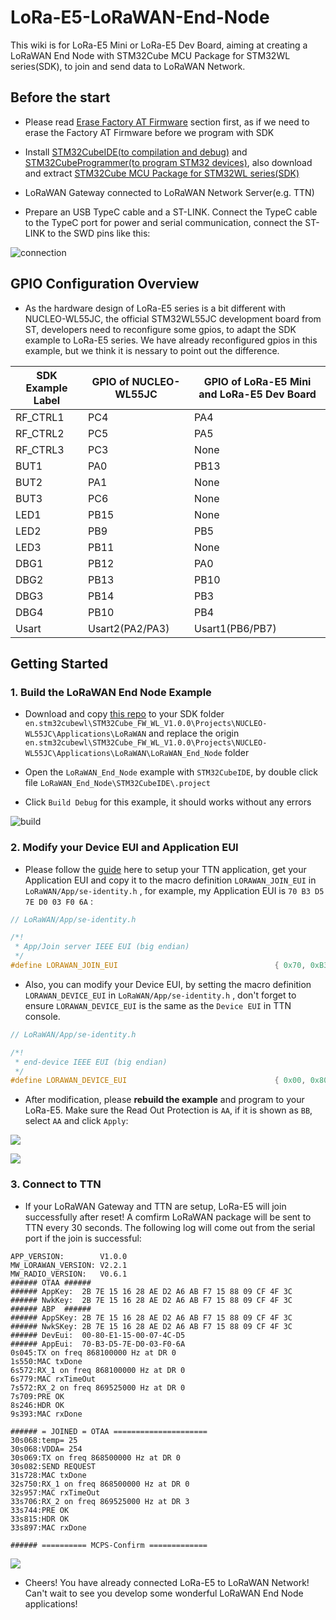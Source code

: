 
# LoRa-E5-LoRaWAN-End-Node

This wiki is for LoRa-E5 Mini or LoRa-E5 Dev Board, aiming at creating a LoRaWAN End Node with STM32Cube MCU Package for STM32WL series(SDK), to join and send data to LoRaWAN Network.

## Before the start

- Please read [Erase Factory AT Firmware](https://wiki.seeedstudio.com/LoRa_E5_mini/#21-erase-factory-at-firmware) section first, as if we need to erase the Factory AT Firmware before we program with SDK

- Install [STM32CubeIDE(to compilation and debug)](https://my.st.com/content/my_st_com/en/products/development-tools/software-development-tools/stm32-software-development-tools/stm32-ides/stm32cubeide.html) and [STM32CubeProgrammer(to program STM32 devices)](https://my.st.com/content/my_st_com/en/products/development-tools/software-development-tools/stm32-software-development-tools/stm32-programmers/stm32cubeprog.license=1614563305396.product=STM32CubePrg-W64.version=2.6.0.html), also download and extract [STM32Cube MCU Package for STM32WL series(SDK)](https://my.st.com/content/my_st_com/en/products/embedded-software/mcu-mpu-embedded-software/stm32-embedded-software/stm32cube-mcu-mpu-packages/stm32cubewl.license=1608693595598.product=STM32CubeWL.version=1.0.0.html#overview)

- LoRaWAN Gateway connected to LoRaWAN Network Server(e.g. TTN)

- Prepare an USB TypeC cable and a ST-LINK. Connect the TypeC cable to the TypeC port for power and serial communication, connect the ST-LINK to the SWD pins like this:

![connection](Doc/connection.png)


## GPIO Configuration Overview

- As the hardware design of LoRa-E5 series is a bit different with NUCLEO-WL55JC, the official STM32WL55JC development board from ST, developers need to reconfigure some gpios, to adapt the SDK example to LoRa-E5 series. We have already reconfigured gpios in this example, but we think it is nessary to point out the difference.

|SDK Example Label|GPIO of NUCLEO-WL55JC|GPIO of LoRa-E5 Mini and LoRa-E5 Dev Board|
|---------|---------------------|------------------------------------------|
|RF_CTRL1|PC4|PA4|
|RF_CTRL2|PC5|PA5|
|RF_CTRL3|PC3|None|
|BUT1|PA0|PB13|
|BUT2|PA1|None|
|BUT3|PC6|None|
|LED1|PB15|None|
|LED2|PB9|PB5|
|LED3|PB11|None|
|DBG1|PB12|PA0|
|DBG2|PB13|PB10|
|DBG3|PB14|PB3|
|DBG4|PB10|PB4|
|Usart|Usart2(PA2/PA3)|Usart1(PB6/PB7)|

## Getting Started

### 1. Build the LoRaWAN End Node Example

- Download and copy [this repo](https://github.com/seeed-lora/LoRa-E5-LoRaWAN-End-Node.git) to your SDK folder `en.stm32cubewl\STM32Cube_FW_WL_V1.0.0\Projects\NUCLEO-WL55JC\Applications\LoRaWAN` and replace the origin `en.stm32cubewl\STM32Cube_FW_WL_V1.0.0\Projects\NUCLEO-WL55JC\Applications\LoRaWAN\LoRaWAN_End_Node` folder

- Open the `LoRaWAN_End_Node` example with `STM32CubeIDE`, by double click file `LoRaWAN_End_Node\STM32CubeIDE\.project`

- Click `Build Debug` for this example, it should works without any errors

![build](Doc/build.png)

### 2. Modify your Device EUI and Application EUI

- Please follow the [guide](https://wiki.seeedstudio.com/LoRa_E5_mini/#13-connect-and-send-data-to-ttn) here to setup your TTN application, get your Application EUI and copy it to the macro definition `LORAWAN_JOIN_EUI` in `LoRaWAN/App/se-identity.h` , for example, my Application EUI is `70 B3 D5 7E D0 03 F0 6A` :

```C
// LoRaWAN/App/se-identity.h

/*!
 * App/Join server IEEE EUI (big endian)
 */
#define LORAWAN_JOIN_EUI                                   { 0x70, 0xB3, 0xD5, 0x7E, 0xD0, 0x03, 0xF0, 0x6A }

```

- Also, you can modify your Device EUI, by setting the macro definition `LORAWAN_DEVICE_EUI` in `LoRaWAN/App/se-identity.h` , don't forget to ensure `LORAWAN_DEVICE_EUI` is the same as the `Device EUI` in TTN console.

```C
// LoRaWAN/App/se-identity.h

/*!
 * end-device IEEE EUI (big endian)
 */
#define LORAWAN_DEVICE_EUI                                 { 0x00, 0x80, 0xE1, 0x15, 0x00, 0x07, 0x4C, 0xD5 }

```

- After modification, please **rebuild the example** and program to your LoRa-E5. Make sure the Read Out Protection is `AA`, if it is shown as `BB`, select `AA` and click `Apply`:

![](Doc/read-protect.png)

![](Doc/start-programming.png)


### 3. Connect to TTN

- If your LoRaWAN Gateway and TTN are setup, LoRa-E5 will join successfully after reset! A comfirm LoRaWAN package will be sent to TTN every 30 seconds. The following log will come out from the serial port if the join is successful:

```
APP_VERSION:        V1.0.0
MW_LORAWAN_VERSION: V2.2.1
MW_RADIO_VERSION:   V0.6.1
###### OTAA ######
###### AppKey:  2B 7E 15 16 28 AE D2 A6 AB F7 15 88 09 CF 4F 3C
###### NwkKey:  2B 7E 15 16 28 AE D2 A6 AB F7 15 88 09 CF 4F 3C
###### ABP  ######
###### AppSKey: 2B 7E 15 16 28 AE D2 A6 AB F7 15 88 09 CF 4F 3C
###### NwkSKey: 2B 7E 15 16 28 AE D2 A6 AB F7 15 88 09 CF 4F 3C
###### DevEui:  00-80-E1-15-00-07-4C-D5
###### AppEui:  70-B3-D5-7E-D0-03-F0-6A
0s045:TX on freq 868100000 Hz at DR 0
1s550:MAC txDone
6s572:RX_1 on freq 868100000 Hz at DR 0
6s779:MAC rxTimeOut
7s572:RX_2 on freq 869525000 Hz at DR 0
7s709:PRE OK
8s246:HDR OK
9s393:MAC rxDone

###### = JOINED = OTAA =====================
30s068:temp= 25
30s068:VDDA= 254
30s069:TX on freq 868500000 Hz at DR 0
30s082:SEND REQUEST
31s728:MAC txDone
32s750:RX_1 on freq 868500000 Hz at DR 0
32s957:MAC rxTimeOut
33s706:RX_2 on freq 869525000 Hz at DR 3
33s744:PRE OK
33s815:HDR OK
33s897:MAC rxDone

###### ========== MCPS-Confirm =============
```

![](Doc/serial.png)

- Cheers! You have already connected LoRa-E5 to LoRaWAN Network! Can't wait to see you develop some wonderful LoRaWAN End Node applications!